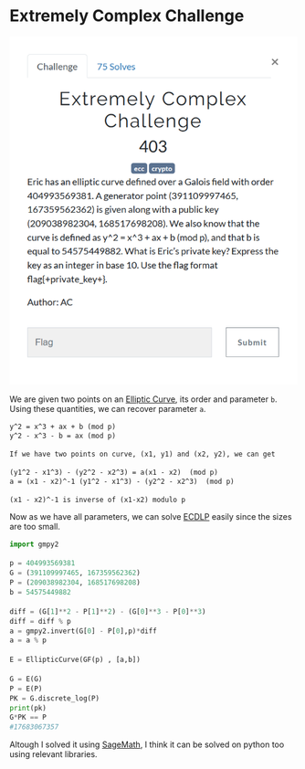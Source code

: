 # Extremely Complex Challenge

![](Capture.PNG)

We are given two points on an [Elliptic Curve](https://en.wikipedia.org/wiki/Elliptic-curve_cryptography#Theory), its order and parameter `b`.  
Using these quantities, we can recover parameter `a`.

```
y^2 = x^3 + ax + b (mod p)
y^2 - x^3 - b = ax (mod p)

If we have two points on curve, (x1, y1) and (x2, y2), we can get

(y1^2 - x1^3) - (y2^2 - x2^3) = a(x1 - x2)  (mod p)
a = (x1 - x2)^-1 (y1^2 - x1^3) - (y2^2 - x2^3)  (mod p)

(x1 - x2)^-1 is inverse of (x1-x2) modulo p
```

Now as we have all parameters, we can solve [ECDLP](https://en.wikipedia.org/wiki/Discrete_logarithm#Cryptography) easily since the sizes are too small.  

```python
import gmpy2

p = 404993569381
G = (391109997465, 167359562362)
P = (209038982304, 168517698208)
b = 54575449882

diff = (G[1]**2 - P[1]**2) - (G[0]**3 - P[0]**3)
diff = diff % p
a = gmpy2.invert(G[0] - P[0],p)*diff
a = a % p

E = EllipticCurve(GF(p) , [a,b])

G = E(G)
P = E(P)
PK = G.discrete_log(P)
print(pk)
G*PK == P
#17683067357
```

Altough I solved it using [SageMath](https://www.sagemath.org/), I think it can be solved on python too using relevant libraries.
